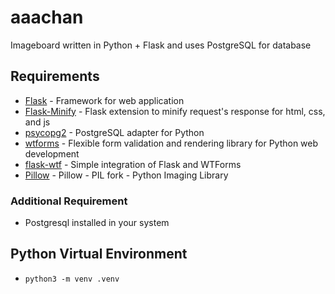 # aaachan
Imageboard written in Python + Flask and uses PostgreSQL for database

## Requirements
* [Flask](https://flask.palletsprojects.com/en/1.1.x/#) - Framework for web application
* [Flask-Minify](https://github.com/mrf345/flask_minify/) - Flask extension to minify request's response for html, css, and js
* [psycopg2](https://www.psycopg.org/) - PostgreSQL adapter for Python
* [wtforms](https://wtforms.readthedocs.io/en/2.3.x/) - Flexible form validation and rendering library for Python web development
* [flask-wtf](https://github.com/lepture/flask-wtf) - Simple integration of Flask and WTForms
* [Pillow](https://python-pillow.org/) - Pillow - PIL fork - Python Imaging Library

### Additional Requirement
* Postgresql installed in your system

## Python Virtual Environment
* `python3 -m venv .venv`


